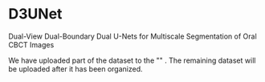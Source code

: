 # D3UNet
Dual-View Dual-Boundary Dual U-Nets for Multiscale Segmentation of Oral CBCT Images

We have uploaded part of the dataset to the "" .
The remaining dataset will be uploaded after it has been organized.

